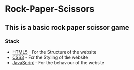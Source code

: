 # Rock-Paper-Scissors
## This is a basic rock paper scissor game

### Stack

- [HTML5](https://utkarsh3128.github.io/Rock-Paper-Scissors/) - For the Structure of the website
- [CSS3](https://www.w3schools.com/Css/) - For the Styling of the website
- [JavaScript](https://www.javascript.com/) - For the behaviour of the website
